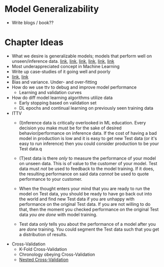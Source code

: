 Model Generalizability
======================

* Write blogs / book??

# Chapter Ideas
* What we desire is generalizable models; models that perform well on unseen/inference data. [link](https://people.csail.mit.edu/delimitrou/papers/2024.cal.generalizability.pdf), [link](https://www.rudderstack.com/learn/machine-learning/generalization-in-machine-learning/), [link](https://pmc.ncbi.nlm.nih.gov/articles/PMC9885377/), [link](https://www.cs.toronto.edu/~lczhang/321/notes/notes09.pdf), [link](https://www.computer.org/csdl/journal/ca/2024/01/10488711/1VORtAtSeuA), [link](https://arxiv.org/pdf/2202.01337)
* Most underappreciated concept in Machine Learning
* Write up case-studies of it going well and poorly
* [link](https://pmc.ncbi.nlm.nih.gov/articles/PMC8637230/), [link](https://www.thelancet.com/journals/landig/article/PIIS2589-7500(20)30186-2/fulltext)
* Bias and variance. Under- and over-fitting
* How do we use ttv to debug and improve model performance
  * Learning and validation curves
* How do diff model learning algorithms utilize data
  * Early stopping based on validation set
  * DL epochs and continual learning on previously seen training data
* ITTV
  * (I)nference data is critically overlooked in ML education. Every decision you make must be for the sake of desired behavior/performance on inference data. If the cost of having a bad model in production is low and it is easy to get new Test data (or it's easy to run inference) then you could consider production to be your Test data.q
  * (T)est data is there *only* to measure the performance of your model on unseen data. This is of value to the customer of your model. Test data must *not* be used to feedback to the model training. If it does, the resulting performance on said data *cannot* be used to quote performance to your customer.

  * When the thought enters your mind that you are ready to run the model on Test data, you should be ready to have go back out into the world and find new Test data if you are unhappy with performance on the original Test data. If you are not willing to do that, then the moment you checked performance on the original Test data *you are done* with model training.
  * Test data *only* tells you about the performance of a model after you are *done* training. You could segment the Test data such that you get a distribution of results.
* Cross-Validation
  * K-Fold Cross-Validation
  * Chronology obeying Cross-Validation
  * [Nested Cross-Validation](https://scikit-learn.org/stable/auto_examples/model_selection/plot_nested_cross_validation_iris.html)
